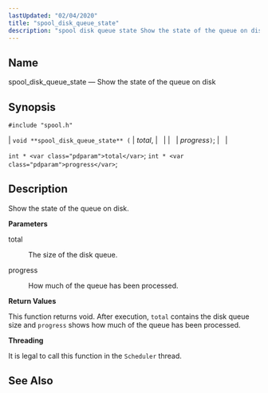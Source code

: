 ```yaml
---
lastUpdated: "02/04/2020"
title: "spool_disk_queue_state"
description: "spool disk queue state Show the state of the queue on disk void spool disk queue state total progress int total int progress Show the state of the queue on disk total The size of the disk queue progress How much of the queue has been processed This function returns..."
---
```


<a name="apis.spool_disk_queue_state"></a> 
## Name

spool_disk_queue_state — Show the state of the queue on disk

## Synopsis

`#include "spool.h"`

| `void **spool_disk_queue_state** (` | <var class="pdparam">total</var>, |   |
|   | <var class="pdparam">progress</var>`)`; |   |

`int * <var class="pdparam">total</var>`;
`int * <var class="pdparam">progress</var>`;<a name="idp62631776"></a> 
## Description

Show the state of the queue on disk.

**<a name="idp62632992"></a> Parameters**

<dl class="variablelist">

<dt>total</dt>

<dd>

The size of the disk queue.

</dd>

<dt>progress</dt>

<dd>

How much of the queue has been processed.

</dd>

</dl>

**<a name="idp62637584"></a> Return Values**

This function returns void. After execution, `total` contains the disk queue size and `progress` shows how much of the queue has been processed.

**<a name="idp62639504"></a> Threading**

It is legal to call this function in the `Scheduler` thread.

<a name="idp62641360"></a> 
## See Also